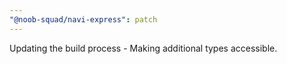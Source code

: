 ```yaml
---
"@noob-squad/navi-express": patch
---
```


Updating the build process - Making additional types accessible.
